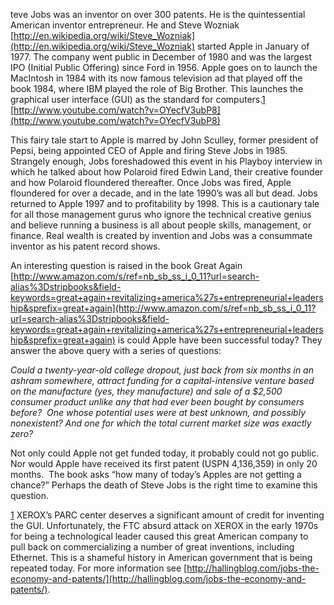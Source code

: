 
teve Jobs was an inventor on over 300 patents. He is the quintessential American inventor entrepreneur. He and Steve Wozniak [http://en.wikipedia.org/wiki/Steve_Wozniak](http://en.wikipedia.org/wiki/Steve_Wozniak) started Apple in January of 1977. The company went public in December of 1980 and was the largest IPO (Initial Public Offering) since Ford in 1956. Apple goes on to launch the MacIntosh in 1984 with its now famous television ad that played off the book 1984, where IBM played the role of Big Brother. This launches the graphical user interface (GUI) as the standard for computers.[1](#sdfootnote1sym) [http://www.youtube.com/watch?v=OYecfV3ubP8](http://www.youtube.com/watch?v=OYecfV3ubP8)

  
  

This fairy tale start to Apple is marred by John Sculley, former president of Pepsi, being appointed CEO of Apple and firing Steve Jobs in 1985. Strangely enough, Jobs foreshadowed this event in his Playboy interview in which he talked about how Polaroid fired Edwin Land, their creative founder and how Polaroid floundered thereafter. Once Jobs was fired, Apple floundered for over a decade, and in the late 1990’s was all but dead. Jobs returned to Apple 1997 and to profitability by 1998. This is a cautionary tale for all those management gurus who ignore the technical creative genius and believe running a business is all about people skills, management, or finance. Real wealth is created by invention and Jobs was a consummate inventor as his patent record shows.

An interesting question is raised in the book Great Again [http://www.amazon.com/s/ref=nb_sb_ss_i_0_11?url=search-alias%3Dstripbooks&field-keywords=great+again+revitalizing+america%27s+entrepreneurial+leadership&sprefix=great+again](http://www.amazon.com/s/ref=nb_sb_ss_i_0_11?url=search-alias%3Dstripbooks&field-keywords=great+again+revitalizing+america%27s+entrepreneurial+leadership&sprefix=great+again) is could Apple have been successful today? They answer the above query with a series of questions:

_Could a twenty-year-old college dropout, just back from six months in an ashram somewhere, attract funding for a capital-intensive venture based on the manufacture (yes, they manufacture) and sale of a $2,500 consumer product unlike any that had ever been bought by consumers before?  One whose potential uses were at best unknown, and possibly nonexistent? And one for which the total current market size was exactly zero?_

Not only could Apple not get funded today, it probably could not go public. Nor would Apple have received its first patent (USPN 4,136,359) in only 20 months.  The book asks “how many of today’s Apples are not getting a chance?” Perhaps the death of Steve Jobs is the right time to examine this question.

[1](#sdfootnote1anc) XEROX’s PARC center deserves a significant amount of credit for inventing the GUI. Unfortunately, the FTC absurd attack on XEROX in the early 1970s for being a technological leader caused this great American company to pull back on commercializing a number of great inventions, including Ethernet. This is a shameful history in American government that is being repeated today. For more information see [http://hallingblog.com/jobs-the-economy-and-patents/](http://hallingblog.com/jobs-the-economy-and-patents/).